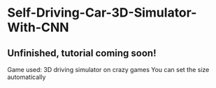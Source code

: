 # Self-Driving-Car-3D-Simulator-With-CNN
## Unfinished, tutorial coming soon!

Game used: 3D driving simulator on crazy games
You can set the size automatically

